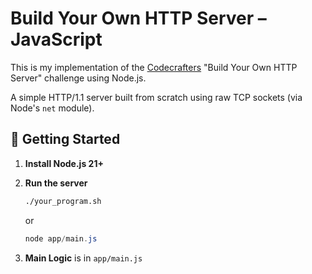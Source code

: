 # Build Your Own HTTP Server – JavaScript

This is my implementation of the [Codecrafters](https://codecrafters.io) "Build Your Own HTTP Server" challenge using Node.js.

A simple HTTP/1.1 server built from scratch using raw TCP sockets (via Node's `net` module).

## 🚀 Getting Started

1. **Install Node.js 21+**

2. **Run the server**

   ```bash
   ./your_program.sh
   ```

   or

   ```powershell
   node app/main.js
   ```

3. **Main Logic** is in
   `app/main.js`
